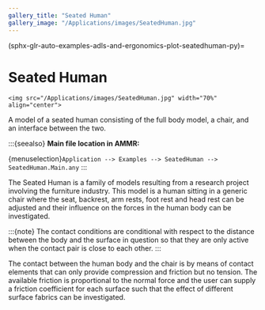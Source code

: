 ```yaml
---
gallery_title: "Seated Human"
gallery_image: "/Applications/images/SeatedHuman.jpg"
---
```


(sphx-glr-auto-examples-adls-and-ergonomics-plot-seatedhuman-py)=

# Seated Human


````{sidebar} **Example**
<img src="/Applications/images/SeatedHuman.jpg" width="70%" align="center">

````

A model of a seated human consisting of the full body model, a chair, and an
interface between the two.


:::{seealso}
**Main file location in AMMR:**

{menuselection}`Application --> Examples --> SeatedHuman -->
SeatedHuman.Main.any`
:::

The Seated Human is a family of models resulting from a
research project involving the furniture industry. This
model is a human sitting in a generic chair where the seat,
backrest, arm rests, foot rest and head rest can be adjusted
and their influence on the forces in the human body can be
investigated.

:::{note}
The contact conditions are conditional with
respect to the distance between the body and the surface
in question so that they are only active when the contact
pair is close to each other.
:::

The contact between the human body and the chair is by means
of contact elements that can only provide compression and
friction but no tension. The available friction is proportional
to the normal force and the user can supply a friction
coefficient for each surface such that the effect of different
surface fabrics can be investigated.

